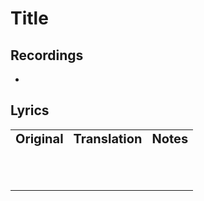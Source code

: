 # Title

## Recordings
- 

## Lyrics

<table border="0">
  <tr>
    <td><b style="font-size:20px">Original</b></td>
    <td><b style="font-size:20px">Translation</b></td>
    <td><b style="font-size:20px">Notes</b></td>
  </tr>
  <tr>
    <td></td>
    <td></td>
    <td></td>
  </tr>
  <tr>  
    <td></td>
    <td></td>
    <td></td>
  </tr>
  <tr>  
    <td></td>
    <td></td>
    <td></td>
  </tr>
  <tr>  
    <td></td>
    <td></td>
    <td></td>
  </tr>
  <tr>  
    <td></td>
    <td></td>
    <td></td>
  </tr>
  <tr>  
    <td></td>
    <td></td>
    <td></td>
  </tr>
  <tr>  
    <td></td>
    <td></td>
    <td></td>
  </tr>
  <tr>  
    <td></td>
    <td></td>
    <td></td>
  </tr>
  <tr>  
    <td></td>
    <td></td>
    <td></td>
  </tr>
  <tr>  
    <td></td>
    <td></td>
    <td></td>
  </tr>
  <tr>  
    <td></td>
    <td></td>
    <td></td>
  </tr>
</table>